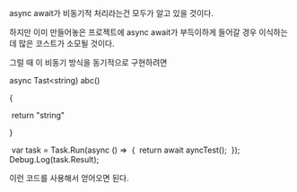 async await가 비동기적 처리라는건 모두가 알고 있을 것이다.



하지만 이미 만들어놓은 프로젝트에 async await가 부득이하게 들어갈 경우 이식하는데 많은 코스트가 소모될 것이다.



그럴 때 이 비동기 방식을 동기적으로 구현하려면 



async Tast<string) abc()

{

​	return "string"

}

​    var task = Task.Run(async () =>
​    {
​      return await ayncTest();
​    });
​    Debug.Log(task.Result);





이런 코드를 사용해서 얻어오면 된다.







